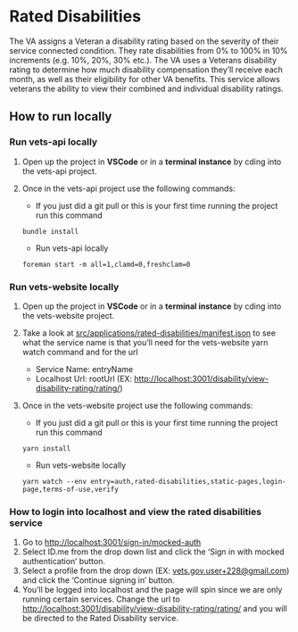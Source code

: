 # Rated Disabilities

The VA assigns a Veteran a disability rating based on the severity of their service connected condition. They rate disabilities from 0% to 100% in 10% increments (e.g. 10%, 20%, 30% etc.). The VA uses a Veterans disability rating to determine how much disability compensation they’ll receive each month, as well as their eligibility for other VA benefits. This service allows veterans the ability to view their combined and individual disability ratings.

## How to run locally

### Run vets-api locally

1. Open up the project in **VSCode** or in a **terminal instance** by cding into the vets-api project.
2. Once in the vets-api project use the following commands:

   - If you just did a git pull or this is your first time running the project run this command

    ```code block
    bundle install
    ```

   - Run vets-api locally
  
    ```code block
    foreman start -m all=1,clamd=0,freshclam=0
    ```

### Run vets-website locally

1. Open up the project in **VSCode** or in a **terminal instance** by cding into the vets-website project.
2. Take a look at [src/applications/rated-disabilities/manifest.json](https://github.com/department-of-veterans-affairs/vets-website/blob/main/src/applications/rated-disabilities/manifest.json) to see what the service name is that you’ll need for the vets-website yarn watch command and for the url

   - Service Name: entryName
   - Localhost Url: rootUrl (EX: <http://localhost:3001/disability/view-disability-rating/rating/>)

3. Once in the vets-website project use the following commands:

   - If you just did a git pull or this is your first time running the project run this command

    ```code block
    yarn install
    ```

   - Run vets-website locally
  
    ```code block
    yarn watch --env entry=auth,rated-disabilities,static-pages,login-page,terms-of-use,verify
    ```

### How to login into localhost and view the rated disabilities service

1. Go to <http://localhost:3001/sign-in/mocked-auth>
2. Select ID.me from the drop down list and click the ‘Sign in with mocked authentication’ button.
3. Select a profile from the drop down (EX: <vets.gov.user+228@gmail.com>) and click the ‘Continue signing in’ button.
4. You’ll be logged into localhost and the page will spin since we are only running certain services. Change the url to <http://localhost:3001/disability/view-disability-rating/rating/>  and you will be directed to the Rated Disability service.
